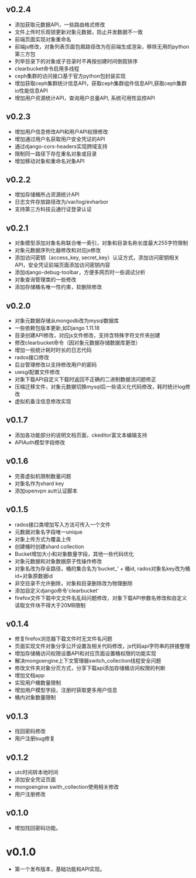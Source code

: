 ## v0.2.4
* 添加获取元数据API，一些路由格式修改   
* 文件上传时乐观锁更新对象元数据，防止并发数据不一致   
* 前端页面实现对象重命名   
* 前端js修改，对象列表页面包屑路径改为在前端生成渲染，移除无用的python第三方包  
* 列举目录下的对象或子目录时不再按创建时间倒叙排序  
* clearbucket命令启用多线程    
* ceph集群的访问接口基于官方python包封装实现   
* 增加获取ceph集群统计信息API，获取ceph集群组件信息API,获取ceph集群io性能信息API    
* 增加用户资源统计API，查询用户总量API, 系统可用性监控API   

## v0.2.3
* 增加用户信息修改API和用户API权限修改
* 增加通过用户名获取用户安全凭证的API   
* 通过django-cors-headers实现跨域支持   
* 限制同一路径下存在重名对象或目录  
* 增加移动对象和重命名对象API   

## v0.2.2
* 增加存储桶所占资源统计API   
* 日志文件存放路径改为/var/log/evharbor   
* 支持第三方科技云通行证登录认证  

## v0.2.1  
* 对象模型添加对象名称联合唯一索引，对象和目录名称长度最大255字符限制  
* 对象元数据序列化器修改和对应js修改   
* 添加访问密钥（access_key, secret_key）认证方式，添加访问密钥相关API，安全凭证前端页面添加访问密钥内容  
* 添加django-debug-toolbar，方便多网页时一些调试分析   
* 对象查询管理类的一些修改   
* 添加存储桶名唯一性约束，软删除修改        

## v0.2.0
* 对象元数据存储从mongodb改为mysql数据库   
* 一些依赖包版本更新,如Django 1.11.18   
* 目录创建API修改，对应js文件修改，支持含特殊字符文件夹创建
* 修改clearbucket命令（因对象元数据存储数据库更改）  
* 增加一些统计耗时时长的日志代码   
* rados接口修改   
* 后台管理修改以支持修改用户的密码   
* uwsgi配置文件修改   
* 对象下载API自定义下载时返回不正确的二进制数据流问题修正 
* 压缩迁移文件，对象元数据切换mysql后一些语义化代码修改，耗时统计log修改        
* 虚拟机备注信息修改实现   

## v0.1.7
* 添加各功能部分的说明文档页面，ckeditor富文本编辑支持    
* APIAuth模型字段修改   

## v0.1.6
* 完善虚拟机限制数量问题   
* 对象名作为shard key   
* 添加openvpn autt认证脚本  

## v0.1.5
* rados接口类增加写入方法可传入一个文件  
* 元数据对象名字段唯一unique  
* 对象上传方式为覆盖上传  
* 创建桶时创建shard collection  
* Bucket增加大小和对象数量字段，其他一些代码优化  
* 对象元数据和对象数据原子性操作修改  
* 对象名改为存全路径，桶的集合名为'bucket_' + 桶id, rados对象名key改为桶id+对象原数据id  
* 非空目录不允许删除，对象和目录删除改为物理删除   
* 添加自定义django命令'clearbucket'   
* firefox文件下载中文文件名乱码问题修改，对象下载API参数名修改和自定义读取文件块不得大于20MB限制  

## v0.1.4
* 修复firefox浏览器下载文件时无文件名问题  
* 页面实现文件对象分享公开设置及相关代码修改，js代码api字符串的拼接整理  
* 增加存储桶访问权限设置API和对应页面设置桶权限的功能实现  
* 解决mongoengine上下文管理器switch_collection线程安全问题  
* 修改文件夹对象分页方式，分享下载api添加存储桶访问权限的判断   
* 增加文档app  
* 实现用户桶数量限制  
* 增加用户模型字段，注册时获取更多用户信息  
* 桶内对象数量限制

## v0.1.3
* 找回密码修改
* 用户注册bug修复

## v0.1.2
* utc时间转本地时间
* 添加安全凭证页面
* mongoengine swith_collection使用相关修改
* 用户注册修改

## v0.1.0
* 增加找回密码功能。

# v0.1.0
* 第一个发布版本，基础功能和API实现。
